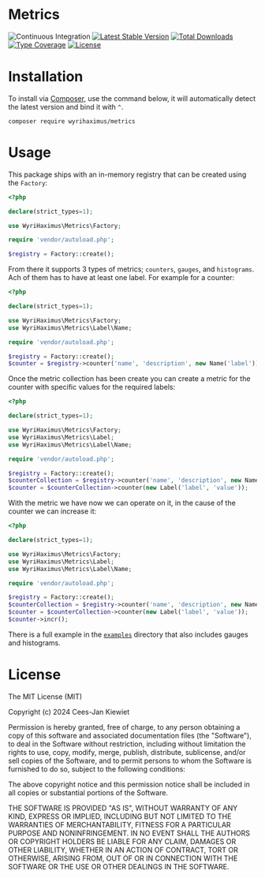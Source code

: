 # Metrics

![Continuous Integration](https://github.com/wyrihaximus/php-metrics/workflows/Continuous%20Integration/badge.svg)
[![Latest Stable Version](https://poser.pugx.org/wyrihaximus/metrics/v/stable.png)](https://packagist.org/packages/wyrihaximus/metrics)
[![Total Downloads](https://poser.pugx.org/wyrihaximus/metrics/downloads.png)](https://packagist.org/packages/wyrihaximus/metrics/stats)
[![Type Coverage](https://shepherd.dev/github/WyriHaximus/php-metrics/coverage.svg)](https://shepherd.dev/github/WyriHaximus/php-metrics)
[![License](https://poser.pugx.org/wyrihaximus/metrics/license.png)](https://packagist.org/packages/wyrihaximus/metrics)

# Installation

To install via [Composer](http://getcomposer.org/), use the command below, it will automatically detect the latest version and bind it with `^`.

```
composer require wyrihaximus/metrics
```

# Usage

This package ships with an in-memory registry that can be created using the `Factory`:

```php
<?php

declare(strict_types=1);

use WyriHaximus\Metrics\Factory;

require 'vendor/autoload.php';

$registry = Factory::create();
```

From there it supports 3 types of metrics; `counters`, `gauges`, and `histograms`. Ach of them has to have at least
one label. For example for a counter:

```php
<?php

declare(strict_types=1);

use WyriHaximus\Metrics\Factory;
use WyriHaximus\Metrics\Label\Name;

require 'vendor/autoload.php';

$registry = Factory::create();
$counter = $registry->counter('name', 'description', new Name('label'));
```

Once the metric collection has been create you can create a metric for the counter with specific values for the
required labels:

```php
<?php

declare(strict_types=1);

use WyriHaximus\Metrics\Factory;
use WyriHaximus\Metrics\Label;
use WyriHaximus\Metrics\Label\Name;

require 'vendor/autoload.php';

$registry = Factory::create();
$counterCollection = $registry->counter('name', 'description', new Name('label'));
$counter = $counterCollection->counter(new Label('label', 'value'));
```

With the metric we have now we can operate on it, in the cause of the counter we can increase it:

```php
<?php

declare(strict_types=1);

use WyriHaximus\Metrics\Factory;
use WyriHaximus\Metrics\Label;
use WyriHaximus\Metrics\Label\Name;

require 'vendor/autoload.php';

$registry = Factory::create();
$counterCollection = $registry->counter('name', 'description', new Name('label'));
$counter = $counterCollection->counter(new Label('label', 'value'));
$counter->incr();
```

There is a full example in the [`examples`](examples/) directory that also includes gauges and histograms.

# License

The MIT License (MIT)

Copyright (c) 2024 Cees-Jan Kiewiet

Permission is hereby granted, free of charge, to any person obtaining a copy
of this software and associated documentation files (the "Software"), to deal
in the Software without restriction, including without limitation the rights
to use, copy, modify, merge, publish, distribute, sublicense, and/or sell
copies of the Software, and to permit persons to whom the Software is
furnished to do so, subject to the following conditions:

The above copyright notice and this permission notice shall be included in all
copies or substantial portions of the Software.

THE SOFTWARE IS PROVIDED "AS IS", WITHOUT WARRANTY OF ANY KIND, EXPRESS OR
IMPLIED, INCLUDING BUT NOT LIMITED TO THE WARRANTIES OF MERCHANTABILITY,
FITNESS FOR A PARTICULAR PURPOSE AND NONINFRINGEMENT. IN NO EVENT SHALL THE
AUTHORS OR COPYRIGHT HOLDERS BE LIABLE FOR ANY CLAIM, DAMAGES OR OTHER
LIABILITY, WHETHER IN AN ACTION OF CONTRACT, TORT OR OTHERWISE, ARISING FROM,
OUT OF OR IN CONNECTION WITH THE SOFTWARE OR THE USE OR OTHER DEALINGS IN THE
SOFTWARE.
